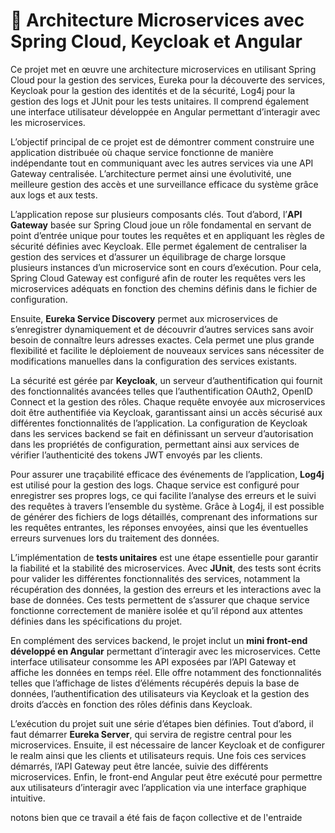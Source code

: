 # 🚀 Architecture Microservices avec Spring Cloud, Keycloak et Angular  

Ce projet met en œuvre une architecture microservices en utilisant Spring Cloud pour la gestion des services, Eureka pour la découverte des services, Keycloak pour la gestion des identités et de la sécurité, Log4j pour la gestion des logs et JUnit pour les tests unitaires. Il comprend également une interface utilisateur développée en Angular permettant d’interagir avec les microservices.  

L’objectif principal de ce projet est de démontrer comment construire une application distribuée où chaque service fonctionne de manière indépendante tout en communiquant avec les autres services via une API Gateway centralisée. L’architecture permet ainsi une évolutivité, une meilleure gestion des accès et une surveillance efficace du système grâce aux logs et aux tests.  

L’application repose sur plusieurs composants clés. Tout d’abord, l’**API Gateway** basée sur Spring Cloud joue un rôle fondamental en servant de point d’entrée unique pour toutes les requêtes et en appliquant les règles de sécurité définies avec Keycloak. Elle permet également de centraliser la gestion des services et d’assurer un équilibrage de charge lorsque plusieurs instances d’un microservice sont en cours d’exécution. Pour cela, Spring Cloud Gateway est configuré afin de router les requêtes vers les microservices adéquats en fonction des chemins définis dans le fichier de configuration.  

Ensuite, **Eureka Service Discovery** permet aux microservices de s’enregistrer dynamiquement et de découvrir d’autres services sans avoir besoin de connaître leurs adresses exactes. Cela permet une plus grande flexibilité et facilite le déploiement de nouveaux services sans nécessiter de modifications manuelles dans la configuration des services existants.  

La sécurité est gérée par **Keycloak**, un serveur d’authentification qui fournit des fonctionnalités avancées telles que l’authentification OAuth2, OpenID Connect et la gestion des rôles. Chaque requête envoyée aux microservices doit être authentifiée via Keycloak, garantissant ainsi un accès sécurisé aux différentes fonctionnalités de l’application. La configuration de Keycloak dans les services backend se fait en définissant un serveur d’autorisation dans les propriétés de configuration, permettant ainsi aux services de vérifier l’authenticité des tokens JWT envoyés par les clients.  

Pour assurer une traçabilité efficace des événements de l’application, **Log4j** est utilisé pour la gestion des logs. Chaque service est configuré pour enregistrer ses propres logs, ce qui facilite l’analyse des erreurs et le suivi des requêtes à travers l’ensemble du système. Grâce à Log4j, il est possible de générer des fichiers de logs détaillés, comprenant des informations sur les requêtes entrantes, les réponses envoyées, ainsi que les éventuelles erreurs survenues lors du traitement des données.  

L’implémentation de **tests unitaires** est une étape essentielle pour garantir la fiabilité et la stabilité des microservices. Avec **JUnit**, des tests sont écrits pour valider les différentes fonctionnalités des services, notamment la récupération des données, la gestion des erreurs et les interactions avec la base de données. Ces tests permettent de s’assurer que chaque service fonctionne correctement de manière isolée et qu’il répond aux attentes définies dans les spécifications du projet.  

En complément des services backend, le projet inclut un **mini front-end développé en Angular** permettant d’interagir avec les microservices. Cette interface utilisateur consomme les API exposées par l’API Gateway et affiche les données en temps réel. Elle offre notamment des fonctionnalités telles que l’affichage de listes d’éléments récupérés depuis la base de données, l’authentification des utilisateurs via Keycloak et la gestion des droits d’accès en fonction des rôles définis dans Keycloak.  

L’exécution du projet suit une série d’étapes bien définies. Tout d’abord, il faut démarrer **Eureka Server**, qui servira de registre central pour les microservices. Ensuite, il est nécessaire de lancer Keycloak et de configurer le realm ainsi que les clients et utilisateurs requis. Une fois ces services démarrés, l’API Gateway peut être lancée, suivie des différents microservices. Enfin, le front-end Angular peut être exécuté pour permettre aux utilisateurs d’interagir avec l’application via une interface graphique intuitive.  


notons bien que ce travail a été fais de façon collective et de l'entraide
